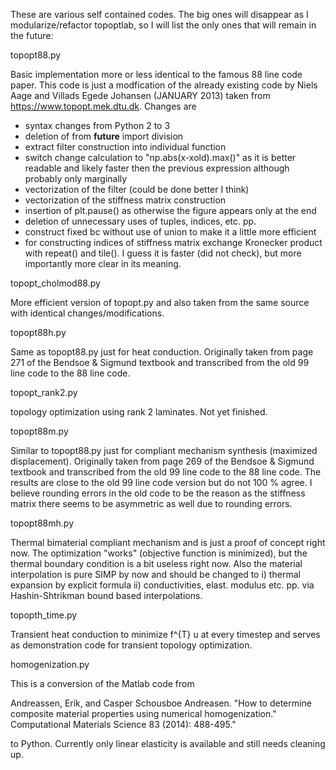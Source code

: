 These are various self contained codes. The big ones will disappear as I 
modularize/refactor topoptlab, so I will list the only ones that will remain
in the future:

topopt88.py

Basic implementation more or less identical to the famous 88 line code paper. 
This code is just a modfication of the already existing code by Niels Aage and 
Villads Egede Johansen (JANUARY 2013) taken from https://www.topopt.mek.dtu.dk. 
Changes are 
- syntax changes from Python 2 to 3
- deletion of from __future__ import division
- extract filter construction into individual function
- switch change calculation to "np.abs(x-xold).max()" as it is better readable 
  and likely faster then the previous expression although probably only 
  marginally
- vectorization of the filter (could be done better I think) 
- vectorization of the stiffness matrix construction 
- insertion of plt.pause() as otherwise the figure appears only at the end
- deletion of unnecessary uses of tuples, indices, etc. pp.
- construct fixed bc without use of union to make it a little more efficient
- for constructing indices of stiffness matrix exchange Kronecker product with 
  repeat() and tile(). I guess it is faster (did not check), but more 
  importantly more clear in its meaning.

topopt_cholmod88.py

More efficient version of topopt.py and also taken from the same source with 
identical changes/modifications. 

topopt88h.py

Same as topopt88.py just for heat conduction. Originally taken from page 271 of 
the Bendsoe & Sigmund textbook and transcribed from the old 99 line code to the 
88 line code.

topopt_rank2.py

topology optimization using rank 2 laminates. Not yet finished.

topopt88m.py

Similar to topopt88.py just for compliant mechanism synthesis (maximized 
displacement). Originally taken from page 269 of the Bendsoe & Sigmund textbook 
and transcribed from the old 99 line code to the 88 line code. The results are 
close to the old 99 line code version but do not 100 % agree. I believe 
rounding errors in the old code to be the reason as the stiffness matrix there
seems to be asymmetric as well due to rounding errors. 

topopt88mh.py

Thermal bimaterial compliant mechanism and is just a proof of concept right 
now. The optimization "works" (objective function is minimized), but the 
thermal boundary condition is a bit useless right now. Also the material 
interpolation is pure SIMP by now and should be changed to i) thermal expansion
by explicit formula ii) conductivities, elast. modulus etc. pp. via 
Hashin-Shtrikman bound based interpolations. 

topopth_time.py

Transient heat conduction to minimize f^{T} u at every timestep and serves as
demonstration code for transient topology optimization.

homogenization.py

This is a conversion of the Matlab code from

Andreassen, Erik, and Casper Schousboe Andreasen. "How to determine composite material properties using numerical homogenization." Computational Materials Science 83 (2014): 488-495."

to Python. Currently only linear elasticity is available and still needs 
cleaning up.